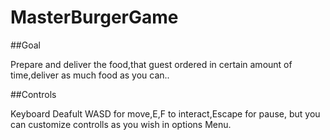 # MasterBurgerGame

##Goal 

Prepare and deliver the food,that guest ordered in certain amount of time,deliver as much food as you can..

##Controls

Keyboard  Deafult WASD for move,E,F to interact,Escape for pause, but you can customize controlls as you wish in options Menu.
